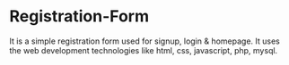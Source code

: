 # Registration-Form
It is a simple registration form used for signup, login &amp; homepage. It uses the web development technologies like html, css, javascript, php, mysql.

